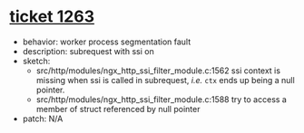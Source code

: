 # [ticket 1263](https://trac.nginx.org/nginx/ticket/1263)
- behavior: worker process segmentation fault
- description: subrequest with ssi on
- sketch:
  - src/http/modules/ngx_http_ssi_filter_module.c:1562
    ssi context is missing when ssi is called in subrequest, *i.e.* `ctx` ends up being a null pointer.
  - src/http/modules/ngx_http_ssi_filter_module.c:1588
    try to access a member of struct referenced by null pointer
- patch: N/A
